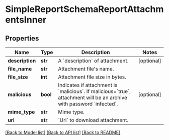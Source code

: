 # SimpleReportSchemaReportAttachmentsInner


## Properties
Name | Type | Description | Notes
------------ | ------------- | ------------- | -------------
**description** | **str** | A &#x60;description&#x60; of attachment. | [optional] 
**file_name** | **str** | Attachment file&#39;s name. | 
**file_size** | **int** | Attachment file size in bytes. | 
**malicious** | **bool** | Indicates if attachment is &#x60;malicious&#x60;. If malicious&#x3D;&#x60;true&#x60;, attachment will be an archive with password &#x60;infected&#x60;. | [optional] 
**mime_type** | **str** | Mime type. | 
**url** | **str** | &#x60;Url&#x60; to download attachment. | 

[[Back to Model list]](../README.md#documentation-for-models) [[Back to API list]](../README.md#documentation-for-api-endpoints) [[Back to README]](../README.md)


